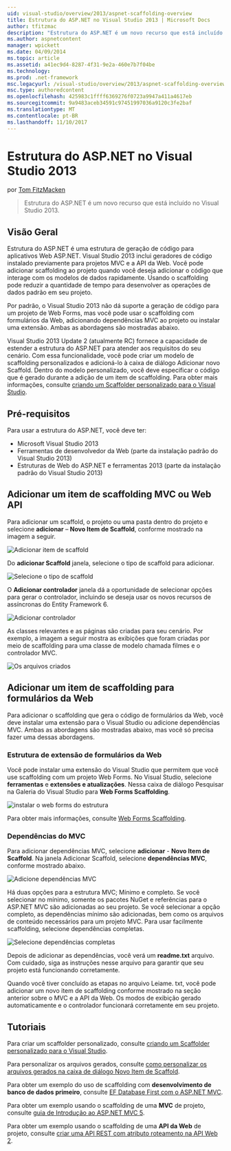 ```yaml
---
uid: visual-studio/overview/2013/aspnet-scaffolding-overview
title: Estrutura do ASP.NET no Visual Studio 2013 | Microsoft Docs
author: tfitzmac
description: "Estrutura do ASP.NET é um novo recurso que está incluído no Visual Studio 2013."
ms.author: aspnetcontent
manager: wpickett
ms.date: 04/09/2014
ms.topic: article
ms.assetid: a41ec9d4-8287-4f31-9e2a-460e7b7f04be
ms.technology: 
ms.prod: .net-framework
msc.legacyurl: /visual-studio/overview/2013/aspnet-scaffolding-overview
msc.type: authoredcontent
ms.openlocfilehash: 425983c1ffff6369276f0723a9947a411a4617eb
ms.sourcegitcommit: 9a9483aceb34591c97451997036a9120c3fe2baf
ms.translationtype: MT
ms.contentlocale: pt-BR
ms.lasthandoff: 11/10/2017
---
```

<a name="aspnet-scaffolding-in-visual-studio-2013"></a>Estrutura do ASP.NET no Visual Studio 2013
====================
por [Tom FitzMacken](https://github.com/tfitzmac)

> Estrutura do ASP.NET é um novo recurso que está incluído no Visual Studio 2013.


## <a name="overview"></a>Visão Geral

Estrutura do ASP.NET é uma estrutura de geração de código para aplicativos Web ASP.NET. Visual Studio 2013 inclui geradores de código instalado previamente para projetos MVC e a API da Web. Você pode adicionar scaffolding ao projeto quando você deseja adicionar o código que interage com os modelos de dados rapidamente. Usando o scaffolding pode reduzir a quantidade de tempo para desenvolver as operações de dados padrão em seu projeto.

Por padrão, o Visual Studio 2013 não dá suporte a geração de código para um projeto de Web Forms, mas você pode usar o scaffolding com formulários da Web, adicionando dependências MVC ao projeto ou instalar uma extensão. Ambas as abordagens são mostradas abaixo.

Visual Studio 2013 Update 2 (atualmente RC) fornece a capacidade de estender a estrutura do ASP.NET para atender aos requisitos do seu cenário. Com essa funcionalidade, você pode criar um modelo de scaffolding personalizados e adicioná-lo à caixa de diálogo Adicionar novo Scaffold. Dentro do modelo personalizado, você deve especificar o código que é gerado durante a adição de um item de scaffolding. Para obter mais informações, consulte [criando um Scaffolder personalizado para o Visual Studio](https://go.microsoft.com/fwlink/p/?LinkId=395029).

## <a name="prerequisites"></a>Pré-requisitos

Para usar a estrutura do ASP.NET, você deve ter:

- Microsoft Visual Studio 2013
- Ferramentas de desenvolvedor da Web (parte da instalação padrão do Visual Studio 2013)
- Estruturas de Web do ASP.NET e ferramentas 2013 (parte da instalação padrão do Visual Studio 2013)

## <a name="add-a-scaffolded-item-to-mvc-or-web-api"></a>Adicionar um item de scaffolding MVC ou Web API

Para adicionar um scaffold, o projeto ou uma pasta dentro do projeto e selecione **adicionar** – **Novo Item de Scaffold**, conforme mostrado na imagem a seguir.

![Adicionar item de scaffold](aspnet-scaffolding-overview/_static/image1.png)

Do **adicionar Scaffold** janela, selecione o tipo de scaffold para adicionar.

![Selecione o tipo de scaffold](aspnet-scaffolding-overview/_static/image2.png)

O **Adicionar controlador** janela dá a oportunidade de selecionar opções para gerar o controlador, incluindo se deseja usar os novos recursos de assíncronas do Entity Framework 6.

![Adicionar controlador](aspnet-scaffolding-overview/_static/image3.png)

As classes relevantes e as páginas são criadas para seu cenário. Por exemplo, a imagem a seguir mostra as exibições que foram criadas por meio de scaffolding para uma classe de modelo chamada filmes e o controlador MVC.

![Os arquivos criados](aspnet-scaffolding-overview/_static/image4.png)

## <a name="add-a-scaffolded-item-to-web-forms"></a>Adicionar um item de scaffolding para formulários da Web

Para adicionar o scaffolding que gera o código de formulários da Web, você deve instalar uma extensão para o Visual Studio ou adicione dependências MVC. Ambas as abordagens são mostradas abaixo, mas você só precisa fazer uma dessas abordagens.

### <a name="web-forms-scaffolding-extension"></a>Estrutura de extensão de formulários da Web

Você pode instalar uma extensão do Visual Studio que permitem que você use scaffolding com um projeto Web Forms. No Visual Studio, selecione **ferramentas** e **extensões e atualizações**. Nessa caixa de diálogo Pesquisar na Galeria do Visual Studio para **Web Forms Scaffolding**.

![instalar o web forms do estrutura](aspnet-scaffolding-overview/_static/image5.png)

Para obter mais informações, consulte [Web Forms Scaffolding](https://go.microsoft.com/fwlink/p/?LinkId=396478).

### <a name="mvc-dependencies"></a>Dependências do MVC

Para adicionar dependências MVC, selecione **adicionar** - **Novo Item de Scaffold**. Na janela Adicionar Scaffold, selecione **dependências MVC**, conforme mostrado abaixo.

![Adicione dependências MVC](aspnet-scaffolding-overview/_static/image6.png)

Há duas opções para a estrutura MVC; Mínimo e completo. Se você selecionar no mínimo, somente os pacotes NuGet e referências para o ASP.NET MVC são adicionadas ao seu projeto. Se você selecionar a opção completo, as dependências mínimo são adicionadas, bem como os arquivos de conteúdo necessários para um projeto MVC. Para usar facilmente scaffolding, selecione dependências completas.

![Selecione dependências completas](aspnet-scaffolding-overview/_static/image7.png)

Depois de adicionar as dependências, você verá um **readme.txt** arquivo. Com cuidado, siga as instruções nesse arquivo para garantir que seu projeto está funcionando corretamente.

Quando você tiver concluído as etapas no arquivo Leiame. txt, você pode adicionar um novo item de scaffolding conforme mostrado na seção anterior sobre o MVC e a API da Web. Os modos de exibição gerado automaticamente e o controlador funcionará corretamente em seu projeto.

## <a name="tutorials"></a>Tutoriais

Para criar um scaffolder personalizado, consulte [criando um Scaffolder personalizado para o Visual Studio](https://go.microsoft.com/fwlink/p/?LinkId=395029).

Para personalizar os arquivos gerados, consulte [como personalizar os arquivos gerados na caixa de diálogo Novo Item de Scaffold](https://blogs.msdn.com/b/webdev/archive/2013/12/26/how-to-customize-the-generated-files-from-the-new-scaffolded-item-dialog.aspx).

Para obter um exemplo do uso de scaffolding com **desenvolvimento de banco de dados primeiro**, consulte [EF Database First com o ASP.NET MVC](../../../mvc/overview/getting-started/database-first-development/setting-up-database.md).

Para obter um exemplo usando o scaffolding de uma **MVC** de projeto, consulte [guia de Introdução ao ASP.NET MVC 5](../../../mvc/overview/getting-started/introduction/getting-started.md).

Para obter um exemplo usando o scaffolding de uma **API da Web** de projeto, consulte [criar uma API REST com atributo roteamento na API Web 2](../../../web-api/overview/web-api-routing-and-actions/create-a-rest-api-with-attribute-routing.md).

